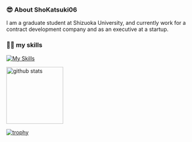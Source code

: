 ### 😎 About ShoKatsuki06
I am a graduate student at Shizuoka University, and currently work for a contract development company and as an executive at a startup.

### 🧑‍💻 my skills
 [![My Skills](https://skillicons.dev/icons?i=ts,js,python,django,flask,java,spring,react,php,laravel,html,css,sass,aws,azure,git,github,figma,linux,instagram,docker)](https://skillicons.dev)

<p align="left"> 
  <img alt="github stats" height="150px" src="https://github-readme-stats.vercel.app/api?username=ShoKatsuki06" />
</p>

[![trophy](https://github-profile-trophy.vercel.app/?username=ShoKatsuki06&margin-w=5)](https://github.com/ShoKatsuki06/)
<!--
**ShoKatsuki06/ShoKatsuki06** is a ✨ _special_ ✨ repository because its `README.md` (this file) appears on your GitHub profile.

Here are some ideas to get you started:

- 🔭 I’m currently working on ...
- 🌱 I’m currently learning ...
- 👯 I’m looking to collaborate on ...
- 🤔 I’m looking for help with ...
- 💬 Ask me about ...
- 📫 How to reach me: ...
- 😄 Pronouns: ...
- ⚡ Fun fact: ...
-->
